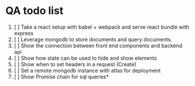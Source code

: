 # QA todo list 

1. [ ] Take a react setup with babel + webpack and serve react bundle with express
2. [ ] Leverage mongodb to store documents and query documents.
3. [ ] Show the connection between front end components and backend api
4. [ ] Show how state can be used to hide and show elements
5. [ ] Show when to set headers in a request (Create)
6. [ ] Set a remote mongodb instance with atlas for deployment
7. [ ] Show Promise chain for sql queries*